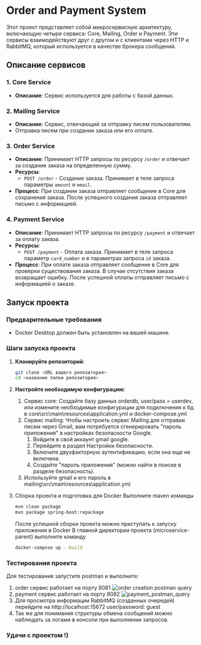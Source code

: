 # Order and Payment System

Этот проект представляет собой микросервисную архитектуру, включающую четыре сервиса: Core, Mailing, Order и Payment. Эти сервисы взаимодействуют друг с другом и с клиентами через HTTP и RabbitMQ, который используется в качестве брокера сообщений.

## Описание сервисов

### 1. Core Service
- **Описание**: Сервис используется для работы с базой данных.

### 2. Mailing Service
- **Описание**: Сервис, отвечающий за отправку писем пользователям.
- Отправка писем при создании заказа или его оплате.

### 3. Order Service
- **Описание**: Принимает HTTP запросы по ресурсу `/order` и отвечает за создание заказа на определенную сумму.
- **Ресурсы**:
    - `POST /order` - Создание заказа. Принимает в теле запроса параметры `amount` и `email`.
- **Процесс**: При создании заказа отправляет сообщение в Core для сохранения заказа. После успешного создания заказа отправляет письмо с информацией.

### 4. Payment Service
- **Описание**: Принимает HTTP запросы по ресурсу `/payment` и отвечает за оплату заказа.
- **Ресурсы**:
    - `POST /payment` - Оплата заказа. Принимает в теле запроса параметр `card_number` и в параметрах запроса `id` заказа.
- **Процесс**: При оплате заказа отправляет сообщение в Core для проверки существования заказа. В случае отсутствия заказа возвращает ошибку. После успешной оплаты отправляет письмо с информацией о заказе.

## Запуск проекта

### Предварительные требования

- Docker Desktop должен быть установлен на вашей машине.

### Шаги запуска проекта

1. **Клонируйте репозиторий**:

   ```bash
   git clone <URL вашего репозитория>
   cd <название папки репозитория>
   
2. **Настройте необходимую конфигурацию**:
    1. Сервис core: Создайте базу данных orderdb, user/pass = userdev, или измените необходимые конфигурации для подключения к бд в core\src\main\resources\application.yml и docker-compose.yml
    2. Сервис mailing: Чтобы настроить сервис Mailing для отправки писем через Gmail, вам потребуется сгенерировать "пароль приложения" в настройках безопасности Google.
       1. Войдите в свой аккаунт gmail google.
       2. Перейдите в раздел Настройки безопасности.
       3. Включите двухфакторную аутентификацию, если она еще не включена.
       4. Создайте "пароль приложения" (можно найти в поиске в разделе безопасность).
    2. Используйте gmail и его пароль в mailing\src\main\resources\application.yml

3. Сборка проекта и подготовка для Docker
    Выполните maven команды
    ```bash
    mvn clean package
    mvn package spring-boot:repackage
    ```
   После успешной сборки проекта можно приступать к запуску приложения в Docker
    В главной директории проекта (microservice-parent) выполните команду
    ```bash
    docker-compose up --build
    ```

### Тестирования проекта
Для тестирования запустите postman и выполните:
1. order сервис работает на порту 8081
![order creation postman query](images/order_query.png)
2. payment сервис работает на порту 8082
![payment_postman_query](images/payment_query.png)
3. Для просмотра информации RabbitMQ (созданных очередей) перейдите на http://localhost:15672 user/password: guest
4. Так же для понимания структуры обмена сообщений можно наблюдать за логами в консоли при выполнении запросов.


### Удачи с проектом !)